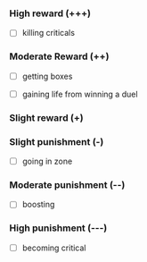 ### High reward (+++)
- [ ] killing criticals


### Moderate Reward (++)
- [ ] getting boxes
- [ ] gaining life from winning a duel


### Slight reward (+)



### Slight punishment (-)
- [ ] going in zone


### Moderate punishment (--)
- [ ] boosting


### High punishment (---)
- [ ] becoming critical
